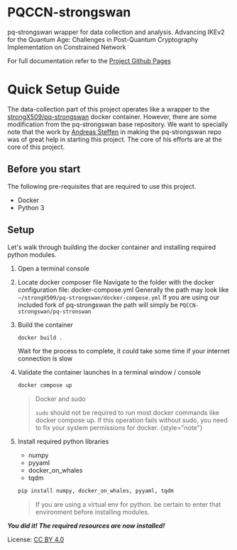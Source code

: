 # PQCCN-strongswan
pq-strongswan wrapper for data collection and analysis. Advancing IKEv2 for the Quantum Age: Challenges in Post-Quantum Cryptography Implementation on Constrained Network

For full documentation refer to the <a target="_blank" rel="noreferrer noopener" href="https://jfluhler.github.io/PQCCN-strongswan/">Project Github Pages</a>

# Quick Setup Guide

The data-collection part of this project operates like a wrapper to the
[strongX509/pq-strongswan](https://github.com/strongX509/docker/tree/master/pq-strongswan">strongX509/pq-strongswan)
docker container. However, there are some modification from the pq-strongswan base repository. 
We want to specially note that the work by [Andreas Steffen](https://github.com/strongX509) in making the pq-strongswan repo was of great help in starting this project. The core of his efforts are at the core of this project.

## Before you start

The following pre-requisites that are required to use this project.
- Docker
- Python 3

## Setup

Let's walk through building the docker container and installing required python modules.

1. Open a terminal console
2. Locate docker composer file
   Navigate to the folder with the docker configuration file: docker-compose.yml
   Generally the path may look like ```~/strongX509/pq-strongswan/docker-compose.yml```
   If you are using our included fork of pq-strongswan the path will simply be
   ```PQCCN-strongswan/pq-stronswan```

3. Build the container
   ```bash
   docker build .
   ```
   Wait for the process to complete, it could take some time if your internet connection is slow

4. Validate the container launches
   In a terminal window / console 
   ```bash
   docker compose up
   ```
   > Docker and sudo
   > 
   > ```sudo``` should not be required to run most docker commands like docker compose up. 
   > If this operation fails without sudo, you need to fix your system permissions for docker.
   > {style="note"}

5. Install required python libraries

   - numpy
   - pyyaml
   - docker_on_whales
   - tqdm
   
   ```bash
   pip install numpy, docker_on_whales, pyyaml, tqdm
   ```

   > If you are using a virtual env for python. be certain to enter that environment before installing modules.
   
***You did it! The required resources are now installed!***


License: <a href="https://creativecommons.org/licenses/by/4.0/">CC BY 4.0</a>
